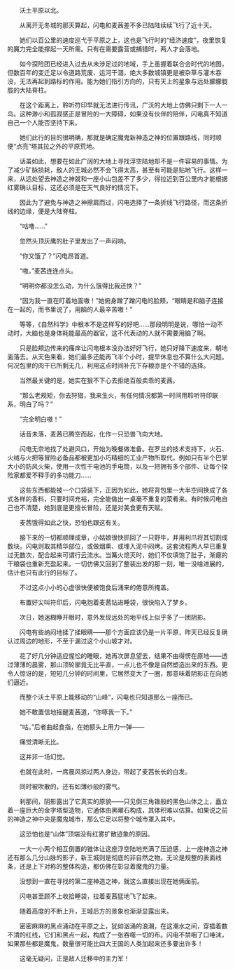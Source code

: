 　　沃土平原以北。

　　从离开无冬城的那天算起，闪电和麦茜差不多已陆陆续续飞行了近十天。

　　她们以百公里的速度巡弋于平原之上，这也是飞行时的“经济速度”，夜里恢复的魔力完全能撑起一天所需。只有在需要露营或捕猎时，两人才会落地。

　　如今探险团已经进入过去从未涉足过的地域，手上虽握着联合会时代的地图，但数百年的变迁足以令道路荒废、运河干涸，绝大多数城镇更是被杂草与灌木吞没，无法再起到路标的作用。能为她们指引方向的，只有天上的星象与远处朦朦胧胧的大陆脊柱。

　　在这个距离上，聆听符印早就无法进行传讯，广沃的大地上仿佛只剩下一人一鸟。这种渺小和孤寂感正是冒险的一大障碍，如果没有伙伴的陪伴，闪电真不知道自己一个人能否坚持下来。

　　她们此行的目的很明确，那就是确定魔鬼新神造之神的位置跟路线，同时顺便“点亮”塔其拉之外的平原荒地。

　　话虽如此，想要在如此广阔的大地上寻找浮空陆地却不是一件容易的事情。为了减少矿脉损耗，敌人的王城必然不会飞得太高，甚至有可能是贴地飞行。这样一来，从远处望去神造之神就和一座小山包差不了多少，得拉近到百公里内才能根据红雾确认目标，这还必须是在天气良好的情况下。

　　因此为了避免与神造之神擦肩而过，闪电选择了一条折线飞行路径，而这条折线的边缘，便是大陆脊柱。

　　“咕噜……”

　　忽然头顶灰鹰的肚子里发出了一声闷响。

　　“你又饿了？”闪电昂首道。

　　“嗷。”麦茜连连点头。

　　“明明你都没怎么动，为什么饿得比我还快？”

　　“因为我一直在盯着地面嗷！”她俯身蹭了蹭闪电的脸颊，“眼睛是和脑子连接在一起的，而书里说了，用脑的人最辛苦嗷！”

　　等等，《自然科学》中根本不是这样写的好吧……那段明明是说，哪怕一动不动时，大脑也是身体耗能最高的器官，这不代表动的人就不需要用脑了啊。

　　只是脸颊边传来的瘙痒让闪电根本没办法好好飞行，她只好降下速度来，朝地面落去。从天色来看，她们最多还能再飞半个小时，提早休息也不算什么大问题。何况包里的肉干已所剩无几，利用这点时间补充下存粮亦是个不错的选择。

　　当然最关键的是，她实在狠不下心去拒绝百般卖乖的麦茜。

　　“那么老规矩，你去狩猎，我来生火，有任何情况都第一时间用聆听符印联系，明白了吗？”

　　“完全明白嗷！”

　　话音未落，麦茜已腾空而起，化作一只恐兽飞向大地。

　　闪电无奈地找了处避风口，开始为晚餐做准备。在罗兰的技术支持下，火石、火绒与火把等冒险必备品都被更加小巧精细的工业产物所取代，例如只有半个巴掌大小的防风火柴，使用一次性干电池的手电筒，以及一把拥有多个部件、让每个探险家都爱不释手的多功能刀……

　　这些东西都能被一个口袋装下，正因为如此，她将背包里一大半空间换成了各式各样的香料，只要时间充裕，完全能做出一桌毫不重复的菜肴来。有时候闪电自己也不清楚，她到底是更擅长冒险，还是对美食更有天赋。

　　麦茜饿得如此之快，恐怕也跟这有关。

　　接下来的一切都顺理成章，小姑娘很快抓回了一只野牛，并用利爪将其切割成数块。闪电则取其精华部位，或做烟熏、或埋入泥中闷烤。这套流程两人早已重复过无数次，配合起来可谓行云流水。当篝火熄灭时，她们不仅填饱了肚子，渐瘪的干粮袋也重新充盈起来。一切仿佛又回到了整装出发的那一刻，唯一没啥进展的，估计也只有此行的目标了。

　　不过这点小小的心虚很快便被饱食后涌来的倦意所掩盖。

　　布置好尖叫符印后，闪电抱着麦茜钻进睡袋，很快陷入了梦乡。

　　次日，她迷糊睁开眼时，意外发现远处的地平线上似乎多了一团阴影。

　　闪电有些纳闷地揉了揉眼睛——那个方面应该仍是一片平原，昨天已经反复确认过周边的地形，不至于漏过这个小山坡才对。

　　花了好几分钟适应惺忪的睡眼，她再次屏息望去，结果不由得愣在原地——透过薄薄的晨雾，那山顶轮廓竟无比平直，一点儿也不像是自然塑造出来的东西。更令人惊讶的是，短短几分钟的时间里，它居然变大了一圈，那意味着阴影正在向她们逼近。

　　而整个沃土平原上能移动的“山峰”，闪电也只知道那么一座而已。

　　她不敢置信地摇醒麦茜道，“你啄我一下。”

　　“咕。”后者曲起食指，在她额头上用力一弹——

　　痛觉清晰无比。

　　这并非一场幻觉。

　　也就在此时，一席晨风掠过两人身边，带起了麦茜长长的白发。

　　同时被吹散的，还有如薄纱般的雾气。

　　刹那间，阴影露出了它真实的原貌——只见倒三角锥般的黑色山体之上，矗立着一座巨大的金字塔型造物，它通体由黑曜石构成，其体积难以估算。如果说之前的神造之神中央是魔鬼城市，那么它足以将整个城市罩入其中。

　　这恐怕也是“山体”顶端没有红雾扩散迹象的原因。

　　一大一小两个相互倒置的锥体让这座浮空陆地充满了压迫感，上一座神造之神还有那么几分山脉的影子，新王城则是彻底的非自然之物。无论是规整的表面线条，还是上下对称的整体构造，都仿佛在彰显着魔鬼的力量。

　　没想到一直在寻找的第二座神造之神，就这么直接出现在她俩面前。

　　闪电甚至顾不上收拾睡袋，拉着麦茜猛地飞了起来。

　　随着高度的不断上升，王城后方的景象也渐渐显露出来。

　　密密麻麻的黑点涌动在平原之上，犹如汹涌的浪潮，在这潮水之间，穿插着数不清的红线，它们和黑点一起，构成了一张吞噬一切的布。闪电不禁咽了口唾沫，如果那些都是魔鬼，数量很可能比四大王国的人类加起来还多要出许多！

　　这毫无疑问，正是敌人迁移中的主力军！
